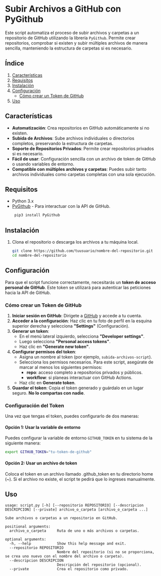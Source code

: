 # Subir Archivos a GitHub con PyGithub

Este script automatiza el proceso de subir archivos y carpetas a un repositorio de GitHub utilizando la librería `PyGithub`. Permite crear repositorios, comprobar si existen y subir múltiples archivos de manera sencilla, manteniendo la estructura de carpetas si es necesario.

## Índice

1. [Características](#características)
2. [Requisitos](#requisitos)
3. [Instalación](#instalación)
4. [Configuración](#configuración)
   - [Cómo crear un Token de GitHub](#cómo-crear-un-token-de-github)
5. [Uso](#uso)
   
## Características

- **Automatización**: Crea repositorios en GitHub automáticamente si no existen.
- **Subida de Archivos**: Sube archivos individuales o directorios completos, preservando la estructura de carpetas.
- **Soporte de Repositorios Privados**: Permite crear repositorios privados si es necesario.
- **Fácil de usar**: Configuración sencilla con un archivo de token de GitHub o usando variables de entorno.
- **Compatible con múltiples archivos y carpetas**: Puedes subir tanto archivos individuales como carpetas completas con una sola ejecución.

## Requisitos

- Python 3.x
- [PyGithub](https://pypi.org/project/PyGithub/) - Para interactuar con la API de GitHub.
  ```bash
   pip3 install PyGithub

## Instalación

1. Clona el repositorio o descarga los archivos a tu máquina local.

   ```bash
   git clone https://github.com/tuusuario/nombre-del-repositorio.git
   cd nombre-del-repositorio
## Configuración

Para que el script funcione correctamente, necesitarás un **token de acceso personal de GitHub**. Este token se utilizará para autenticar las peticiones hacia la API de GitHub.

### Cómo crear un Token de GitHub

1. **Iniciar sesión en GitHub**: Dirígete a [GitHub](https://github.com) y accede a tu cuenta.
2. **Acceder a la configuración**: Haz clic en tu foto de perfil en la esquina superior derecha y selecciona **"Settings"** (Configuración).
3. **Generar un token**:
   - En el menú lateral izquierdo, selecciona **"Developer settings"**.
   - Luego selecciona **"Personal access tokens"**.
   - Haz clic en **"Generate new token"**.
4. **Configurar permisos del token**:
   - Asigna un nombre al token (por ejemplo, `subida-archivos-script`).
   - Selecciona los permisos necesarios. Para este script, asegúrate de marcar al menos los siguientes permisos:
     - **repo**: acceso completo a repositorios privados y públicos.
     - **workflow**: si planeas interactuar con GitHub Actions.
   - Haz clic en **Generate token**.
5. **Guardar el token**: Copia el token generado y guárdalo en un lugar seguro. **No lo compartas con nadie**.

### Configuración del Token

Una vez que tengas el token, puedes configurarlo de dos maneras:

#### Opción 1: Usar la variable de entorno

Puedes configurar la variable de entorno `GITHUB_TOKEN` en tu sistema de la siguiente manera:

```bash
export GITHUB_TOKEN="tu-token-de-github"
```
#### Opción 2: Usar un archivo de token

Coloca el token en un archivo llamado .github_token en tu directorio home (~). Si el archivo no existe, el script te pedirá que lo ingreses manualmente.

## Uso

```
usage: script.py [-h] [--repositorio REPOSITORIO] [--descripcion DESCRIPCION] [--private] archivo_o_carpeta [archivo_o_carpeta ...]
  
Sube archivos o carpetas a un repositorio en GitHub.

positional arguments:
  archivo_o_carpeta     Ruta de uno o más archivos o carpetas.

optional arguments:
  -h, --help            Show this help message and exit.
  --repositorio REPOSITORIO
                        Nombre del repositorio (si no se proporciona, se crea uno nuevo con el nombre del archivo o carpeta).
  --descripcion DESCRIPCION
                        Descripción del repositorio (opcional).
  --private             Crea el repositorio como privado.
```
